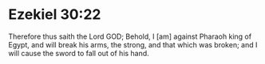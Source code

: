 # Ezekiel 30:22

Therefore thus saith the Lord GOD; Behold, I [am] against Pharaoh king of Egypt, and will break his arms, the strong, and that which was broken; and I will cause the sword to fall out of his hand.